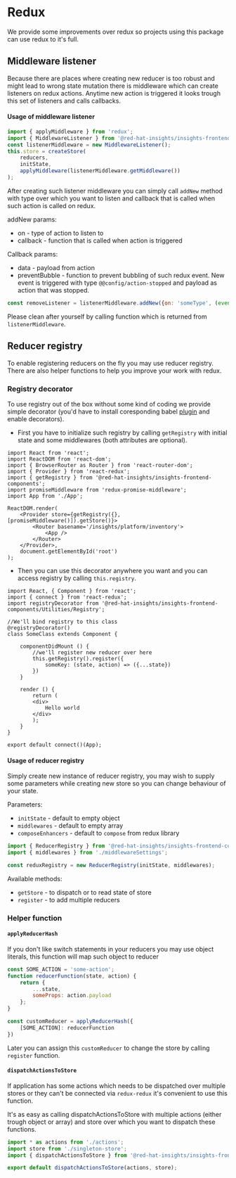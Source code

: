 # Redux
We provide some improvements over redux so projects using this package can use redux to it's full.

## Middleware listener
Because there are places where creating new reducer is too robust and might lead to wrong state mutation there is middleware which can create listeners on redux actions. Anytime new action is triggered it looks trough this set of listeners and calls callbacks.

#### Usage of middleware listener
```javascript
import { applyMiddleware } from 'redux';
import { MiddlewareListener } from '@red-hat-insights/insights-frontend-components';
const listenerMiddleware = new MiddlewareListener();
this.store = createStore(
    reducers,
    initState,
    applyMiddleware(listenerMiddleware.getMiddleware())
);
```

After creating such listener middleware you can simply call `addNew` method with type over which you want to listen and callback that is called when such action is called on redux.

addNew params:
* on - type of action to listen to
* callback - function that is called when action is triggered

Callback params:
* data - payload from action
* preventBubble - function to prevent bubbling of such redux event. New event is triggered with type `@@config/action-stopped` and payload as action that was stopped.
```javascript
const removeListener = listenerMiddleware.addNew({on: 'someType', (event) => event.preventBubble()})
```

Please clean after yourself by calling function which is returned from `listenerMiddleware`.
## Reducer registry
To enable registering reducers on the fly you may use reducer registry. There are also helper functions to help you improve your work with redux.

### Registry decorator
To use registry out of the box without some kind of coding we provide simple decorator
(you'd have to install coresponding babel [plugin](http://babeljs.io/docs/en/babel-plugin-transform-decorators) and enable decorators).

 * First you have to initialize such registry by calling `getRegistry` with initial state and some middlewares
(both attributes are optional).
```JSX
import React from 'react';
import ReactDOM from 'react-dom';
import { BrowserRouter as Router } from 'react-router-dom';
import { Provider } from 'react-redux';
import { getRegistry } from '@red-hat-insights/insights-frontend-components';
import promiseMiddleware from 'redux-promise-middleware';
import App from './App';

ReactDOM.render(
    <Provider store={getRegistry({}, [promiseMiddleware()]).getStore()}>
        <Router basename='/insights/platform/inventory'>
            <App />
        </Router>
    </Provider>,
    document.getElementById('root')
);

```

 * Then you can use this decorator anywhere you want and you can access registry by calling `this.registry`.

```JSX
import React, { Component } from 'react';
import { connect } from 'react-redux';
import registryDecorator from '@red-hat-insights/insights-frontend-components/Utilities/Registry';

//We'll bind registry to this class
@registryDecorator()
class SomeClass extends Component {

    componentDidMount () {
        //we'll register new reducer over here
        this.getRegistry().register({
            someKey: (state, action) => ({...state})
        })
    }

    render () {
        return (
        <div>
            Hello world
        </div>
        );
    }
}

export default connect()(App);
```

#### Usage of reducer registry
Simply create new instance of reducer registry, you may wish to supply some parameters while creating new store so you 
can change behaviour of your state.

Parameters:
* `initState` - default to empty object
* `middlewares` - default to empty array
* `composeEnhancers` - default to `compose` from redux library

```javascript
import { ReducerRegistry } from '@red-hat-insights/insights-frontend-components';
import { middlewares } from './middlewareSettings';

const reduxRegistry = new ReducerRegistry(initState, middlewares);
```

Available methods:
* `getStore` - to dispatch or to read state of store
* `register` - to add multiple reducers

### Helper function
#### `applyReducerHash`
If you don't like switch statements in your reducers you may use object literals, this function will map such object to
reducer
```javascript
const SOME_ACTION = 'some-action';
function reducerFunction(state, action) {
    return {
        ...state,
        someProps: action.payload
    };
}

const customReducer = applyReducerHash({
    [SOME_ACTION]: reducerFunction
})
```

Later you can assign this `customReducer` to change the store by calling `register` function.

#### `dispatchActionsToStore`
If application has some actions which needs to be dispatched over multiple stores or they can't be connected via `redux-redux` it's convenient to use this function.

It's as easy as calling dispatchActionsToStore with multiple actions (either trough object or array) and store over which you want to dispatch these functions.
```javascript
import * as actions from './actions';
import store from './singleton-store';
import { dispatchActionsToStore } from '@red-hat-insights/insights-frontend-components';

export default dispatchActionsToStore(actions, store);
```
